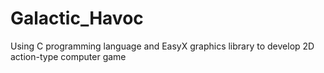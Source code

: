 # Galactic_Havoc
Using C programming language and EasyX graphics library to develop 2D action-type computer game
